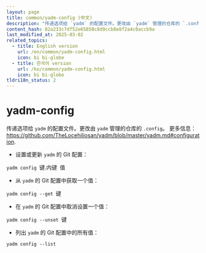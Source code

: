 ```yaml
---
layout: page
title: common/yadm-config (中文)
description: "传递选项给 `yadm` 的配置文件。更改由 `yadm` 管理的仓库的 `.config`。"
content_hash: 82a233c7df52e65850c8d9ccb8e8f2a4c0accb9a
last_modified_at: 2025-03-02
related_topics:
  - title: English version
    url: /en/common/yadm-config.html
    icon: bi bi-globe
  - title: 한국어 version
    url: /ko/common/yadm-config.html
    icon: bi bi-globe
tldri18n_status: 2
---
```

# yadm-config

传递选项给 `yadm` 的配置文件。更改由 `yadm` 管理的仓库的 `.config`。
更多信息：<https://github.com/TheLocehiliosan/yadm/blob/master/yadm.md#configuration>.

- 设置或更新 `yadm` 的 Git 配置：

`yadm config `<span class="tldr-var badge badge-pill bg-dark-lm bg-white-dm text-white-lm text-dark-dm font-weight-bold">键.内键</span>` `<span class="tldr-var badge badge-pill bg-dark-lm bg-white-dm text-white-lm text-dark-dm font-weight-bold">值</span>

- 从 `yadm` 的 Git 配置中获取一个值：

`yadm config --get `<span class="tldr-var badge badge-pill bg-dark-lm bg-white-dm text-white-lm text-dark-dm font-weight-bold">键</span>

- 在 `yadm` 的 Git 配置中取消设置一个值：

`yadm config --unset `<span class="tldr-var badge badge-pill bg-dark-lm bg-white-dm text-white-lm text-dark-dm font-weight-bold">键</span>

- 列出 `yadm` 的 Git 配置中的所有值：

`yadm config --list`
